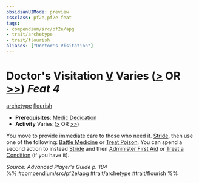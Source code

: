 ```yaml
---
obsidianUIMode: preview
cssclass: pf2e,pf2e-feat
tags:
- compendium/src/pf2e/apg
- trait/archetype
- trait/flourish
aliases: ["Doctor's Visitation"]
---
```

# Doctor's Visitation  [V](chapter-9-playing-the-game.md#Actions "Varies") Varies ([>](chapter-9-playing-the-game.md#Actions "Single Action") OR [>>](chapter-9-playing-the-game.md#Actions "Two-Action")) *Feat 4*  
[archetype](archetype.md "Archetype Feat Trait")  [flourish](flourish.md "Flourish Combat Trait")  

- **Prerequisites**: [Medic Dedication](medic-dedication-apg.md)
- **Activity** Varies ([>](chapter-9-playing-the-game.md#Actions "Single Action") OR [>>](chapter-9-playing-the-game.md#Actions "Two-Action"))

You move to provide immediate care to those who need it. [Stride](stride.md), then use one of the following: [Battle Medicine](battle-medicine.md) or [Treat Poison](treat-poison.md). You can spend a second action to instead [Stride](stride.md) and then [Administer First Aid](administer-first-aid.md) or [Treat a Condition](treat-condition-apg.md) (if you have it).

*Source: Advanced Player's Guide p. 184*  
%% #compendium/src/pf2e/apg #trait/archetype #trait/flourish %%